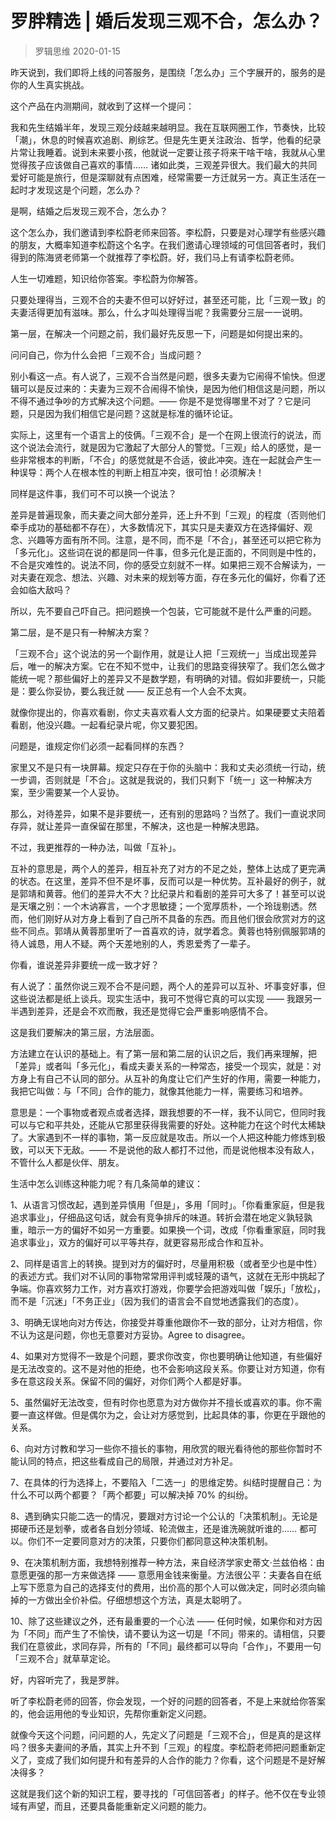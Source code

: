 # 罗胖精选 | 婚后发现三观不合，怎么办？
> 罗辑思维
2020-01-15

昨天说到，我们即将上线的问答服务，是围绕「怎么办」三个字展开的，服务的是你的人生真实挑战。

这个产品在内测期间，就收到了这样一个提问：

我和先生结婚半年，发现三观分歧越来越明显。我在互联网圈工作，节奏快，比较「潮」，休息的时候喜欢追剧、刷综艺。但是先生更关注政治、哲学，他看的纪录片常让我睡着。说到未来要小孩，他就说一定要让孩子将来干啥干啥，我就从心里觉得孩子应该做自己喜欢的事情…… 诸如此类，三观差异很大。我们最大的共同爱好可能是旅行，但是深聊就有点困难，经常需要一方迁就另一方。真正生活在一起时才发现这是个问题，怎么办？

是啊，结婚之后发现三观不合，怎么办？

这个怎么办，我们邀请到李松蔚老师来回答。李松蔚，只要是对心理学有些感兴趣的朋友，大概率知道李松蔚这个名字。在我们邀请心理领域的可信回答者时，我们得到的陈海贤老师第一个就推荐了李松蔚。好，我们马上有请李松蔚老师。

人生一切难题，知识给你答案。李松蔚为你解答。

只要处理得当，三观不合的夫妻不但可以好好过，甚至还可能，比「三观一致」的夫妻活得更加有滋味。那么，什么才叫处理得当呢？我需要分三层一一说明。

第一层，在解决一个问题之前，我们最好先反思一下，问题是如何提出来的。

问问自己，你为什么会把「三观不合」当成问题？

别小看这一点。有人说了，三观不合当然是问题，很多夫妻为它闹得不愉快。但逻辑可以是反过来的：夫妻为三观不合闹得不愉快，是因为他们相信这是问题，所以不得不通过争吵的方式解决这个问题。—— 你是不是觉得哪里不对了？它是问题，只是因为我们相信它是问题？这就是标准的循环论证。

实际上，这里有一个语言上的伎俩。「三观不合」是一个在网上很流行的说法，而这个说法会流行，就是因为它激起了大部分人的警觉。「三观」给人的感觉，是一些非常根本的判断，「不合」的感觉就是不合适，彼此冲突。连在一起就会产生一种误导：两个人在根本性的判断上相互冲突，很可怕！必须解决！

同样是这件事，我们可不可以换一个说法？

差异是普遍现象，而夫妻之间大部分差异，还上升不到「三观」的程度（否则他们牵手成功的基础都不存在），大多数情况下，其实只是夫妻双方在选择偏好、观念、兴趣等方面有所不同。注意，是不同，而不是「不合」，甚至还可以把它称为「多元化」。这些词在说的都是同一件事，但多元化是正面的，不同则是中性的，不合是灾难性的。说法不同，你的感受立刻就不一样。如果把三观不合解读为，一对夫妻在观念、想法、兴趣、对未来的规划等方面，存在多元化的偏好，你看了还会如临大敌吗？

所以，先不要自己吓自己。把问题换一个包装，它可能就不是什么严重的问题。

第二层，是不是只有一种解决方案？

「三观不合」这个说法的另一个副作用，就是让人把「三观统一」当成出现差异后，唯一的解决方案。它在不知不觉中，让我们的思路变得狭窄了。我们怎么做才能统一呢？那些偏好上的差异又不是数学题，有明确的对错。假如非要统一，只能是：要么你妥协，要么我迁就 —— 反正总有一个人会不太爽。

就像你提出的，你喜欢看剧，你丈夫喜欢看人文方面的纪录片。如果硬要丈夫陪着看剧，他没兴趣。一起看纪录片呢，你又要犯困。

问题是，谁规定你们必须一起看同样的东西？

家里又不是只有一块屏幕。规定只存在于你的头脑中：我和丈夫必须统一行动，统一步调，否则就是「不合」。这就是我说的，我们只剩下「统一」这一种解决方案，至少需要某一个人妥协。

那么，对待差异，如果不是非要统一，还有别的思路吗？当然了。我们一直说求同存异，就让差异一直保留在那里，不解决，这也是一种解决思路。

不过，我更推荐的一种办法，叫做「互补」。

互补的意思是，两个人的差异，相互补充了对方的不足之处，整体上达成了更完满的状态。在这里，差异不但不是坏事，反而可以是一种优势。互补最好的例子，就是郭靖和黄蓉。他们的差异大不大？比纪录片和看剧的差异可大多了！甚至可以说是天壤之别：一个木讷寡言，一个才思敏捷；一个宽厚质朴，一个玲珑剔透。然而，他们刚好从对方身上看到了自己所不具备的东西。而且他们很会欣赏对方的这些不同点。郭靖从黄蓉那里听了一首喜欢的诗，就学着念。黄蓉也特别佩服郭靖的待人诚恳，用人不疑。两个天差地别的人，秀恩爱秀了一辈子。

你看，谁说差异非要统一成一致才好？

有人说了：虽然你说三观不合不是问题，两个人的差异可以互补、坏事变好事，但这些说法都是纸上谈兵。现实生活中，我可不觉得它真的可以实现 —— 我跟另一半遇到差异，还是会不欢而散，我还是觉得它会严重影响感情不合。

这是我们要解决的第三层，方法层面。

方法建立在认识的基础上。有了第一层和第二层的认识之后，我们再来理解，把「差异」或者叫「多元化」，看成夫妻关系的一种常态，接受一个现实，就是：对方身上有自己不认同的部分。从互补的角度让它们产生好的作用，需要一种能力，我把它叫做：与「不同」合作的能力，就像其他能力一样，需要练习和培养。

意思是：一个事物或者观点或者选择，跟我想要的不一样，我不认同它，但同时我可以与它和平共处，还能从它那里获得我需要的好处。这种能力在这个时代太稀缺了。大家遇到不一样的事物，第一反应就是攻击。所以一个人把这种能力修炼到极致，可以天下无敌。—— 不是说他的敌人都打不过他，而是说他根本没有敌人，不管什么人都是伙伴、朋友。

生活中怎么训练这种能力呢？有几条简单的建议：

1、从语言习惯改起，遇到差异慎用「但是」，多用「同时」。「你看重家庭，但是我追求事业」，仔细品这句话，就会有竞争排斥的味道。转折会潜在地定义孰轻孰重，暗示一方的偏好不如另一方重要。如果换一个词，改成「你看重家庭，同时我追求事业」，双方的偏好可以平等共存，就更容易形成合作和互补。

2、同样是语言上的转换。提到对方的偏好时，尽量用积极（或者至少也是中性）的表述方式。我们对不认同的事物常常用评判或轻蔑的语气，这就在无形中挑起了争端。你喜欢努力工作，对方喜欢打游戏，你要学会把游戏叫做「娱乐」「放松」，而不是「沉迷」「不务正业」（因为我们的语言会不自觉地透露我们的态度）。

3、明确无误地向对方传达，你接受并尊重他跟你不一致的部分，让对方相信，你不认为这是问题，你也无意要对方妥协。Agree to disagree。

4、如果对方觉得不一致是个问题，要求你改变，你也要明确让他知道，有些偏好是无法改变的。这不是对他的拒绝，也不会影响这段关系。你要让对方知道，你有多在意这段关系。保留不同的偏好，对你们两个人都是好事。

5、虽然偏好无法改变，但有时你也愿意为对方做你并不擅长或喜欢的事。你不需要一直这样做。但是偶尔为之，会让对方感觉到，比起具体的事，你更在乎跟他的关系。

6、向对方讨教和学习一些你不擅长的事物，用欣赏的眼光看待他的那些你暂时不能认同的特点，把这些看成自己的局限，并通过对方补足。

7、在具体的行为选择上，不要陷入「二选一」的思维定势。纠结时提醒自己：为什么不可以两个都要？「两个都要」可以解决掉 70% 的纠纷。

8、遇到确实只能二选一的情况，要跟对方讨论一个公认的「决策机制」。无论是掷硬币还是划拳，或者各自划分领域、轮流做主，还是谁洗碗就听谁的…… 都可以。你们不一定要同意对方的决策，只要你们都同意这种决策机制。

9、在决策机制方面，我想特别推荐一种方法，来自经济学家史蒂文·兰兹伯格：由意愿更强的那一方来做选择 —— 意愿用金钱来衡量。方法很公平：夫妻各自在纸上写下愿意为自己的选择支付的费用，出价高的那个人可以做决定，同时必须向输掉的一方做出全价补偿。仔细想想这个方法，真是太聪明了。

10、除了这些建议之外，还有最重要的一个心法 —— 任何时候，如果你和对方因为「不同」而产生了不愉快，请不要认为这一切是「不同」带来的。请相信，只要我们在意彼此，求同存异，所有的「不同」最终都可以导向「合作」，不要用一句「三观不合」就草草定论。

好，内容听完了，我是罗胖。

听了李松蔚老师的回答，你会发现，一个好的问题的回答者，不是上来就给你答案的，他会运用他的专业知识，先帮你重新定义问题。

就像今天这个问题，问问题的人，先定义了问题是「三观不合」，但是真的是这样吗？很多夫妻间的矛盾，其实上升不到「三观」的程度。李松蔚老师把问题重新定义了，变成了我们如何提升和有差异的人合作的能力？你看，这个问题是不是好解决得多？

这就是我们这个新的知识工程，要寻找的「可信回答者」的样子。他不仅在专业领域有声望，而且，还要具备能重新定义问题的能力。
